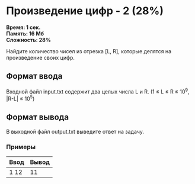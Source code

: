 <h1 class="title">Произведение цифр - 2 (28%)</h1>
<p><b>Время: 1 сек.<br>Память: 16 Мб<br>Сложность: 28%</b></p>
<p>Найдите количество чисел из отрезка [L, R], которые делятся на произведение своих цифр.</p>
<h2>Формат ввода</h2>
<p>Входной файл input.txt содержит два целых числа L и R. (1 ≤ L ≤ R ≤ 10<sup>9</sup>, |R-L| ≤ 10<sup>5</sup>)</p>
<h2>Формат вывода</h2>
<p>В выходной файл output.txt выведите ответ на задачу.</p>
<h3>Примеры</h3>
<table class="sample-tests">
  <thead>
     <tr>
        <th>Ввод</th>
        <th>Вывод</th>
     </tr>
  </thead>
  <tbody>
     <tr>
        <td>1 12</td>
        <td>11</td>
     </tr>
  </tbody>
</table>